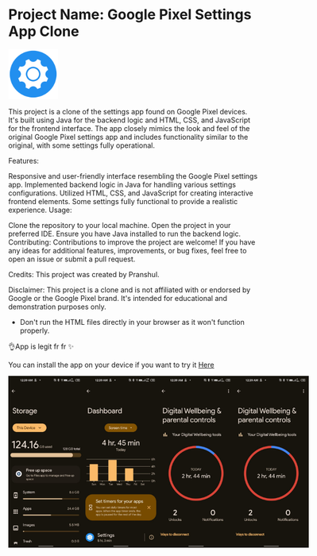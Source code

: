 
              


# Project Name: Google Pixel Settings App Clone


<img src="src/main/assets/images/settings_icon_main.png" alt="" width="100px">

This project is a clone of the settings app found on Google Pixel devices. It's built using Java for the backend logic and HTML, CSS, and JavaScript for the frontend interface. The app closely mimics the look and feel of the original Google Pixel settings app and includes functionality similar to the original, with some settings fully operational.

Features:

Responsive and user-friendly interface resembling the Google Pixel settings app.
Implemented backend logic in Java for handling various settings configurations.
Utilized HTML, CSS, and JavaScript for creating interactive frontend elements.
Some settings fully functional to provide a realistic experience.
Usage:

Clone the repository to your local machine.
Open the project in your preferred IDE.
Ensure you have Java installed to run the backend logic.
Contributing:
Contributions to improve the project are welcome! If you have any ideas for additional features, improvements, or bug fixes, feel free to open an issue or submit a pull request.

Credits:
This project was created by Pranshul.


Disclaimer:
This project is a clone and is not affiliated with or endorsed by Google or the Google Pixel brand. It's intended for educational and demonstration purposes only.
* Don't run the HTML files directly in your browser as it won't function properly. 


<p>👌App is legit fr fr ✨</p>
<p>You can install the app on your device if you want to try it <a href='https://github.com/PranshulGG/A-google-pixel-working-settings-clone/releases/tag/clone'>Here</a></p>



<div style="display:flex;">
<img alt="App image" src="preview_imgs/preview_1.jpeg" width="30%">
<img alt="App image" src="preview_imgs/preview_2.jpeg" width="30%">
<img alt="App image" src="preview_imgs/preview_3.jpeg" width="30%">
<img alt="App image" src="preview_imgs/preview_4.jpeg" width="30%">
  
</div>

